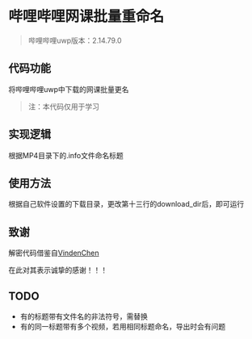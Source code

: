 # 哔哩哔哩网课批量重命名
> 哔哩哔哩uwp版本：2.14.79.0
## 代码功能
将哔哩哔哩uwp中下载的网课批量更名

> 注：本代码仅用于学习

## 实现逻辑
根据MP4目录下的.info文件命名标题

## 使用方法
根据自己软件设置的下载目录，更改第十三行的download_dir后，即可运行

## 致谢
解密代码借鉴自[VindenChen](https://github.com/VindenChen/BilibiliDecode)

在此对其表示诚挚的感谢！！！

## TODO
- 有的标题带有文件名的非法符号，需替换
- 有的同一标题带有多个视频，若用相同标题命名，导出时会有问题